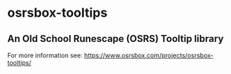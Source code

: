 # osrsbox-tooltips
## An Old School Runescape (OSRS) Tooltip library

For more information see: https://www.osrsbox.com/projects/osrsbox-tooltips/

